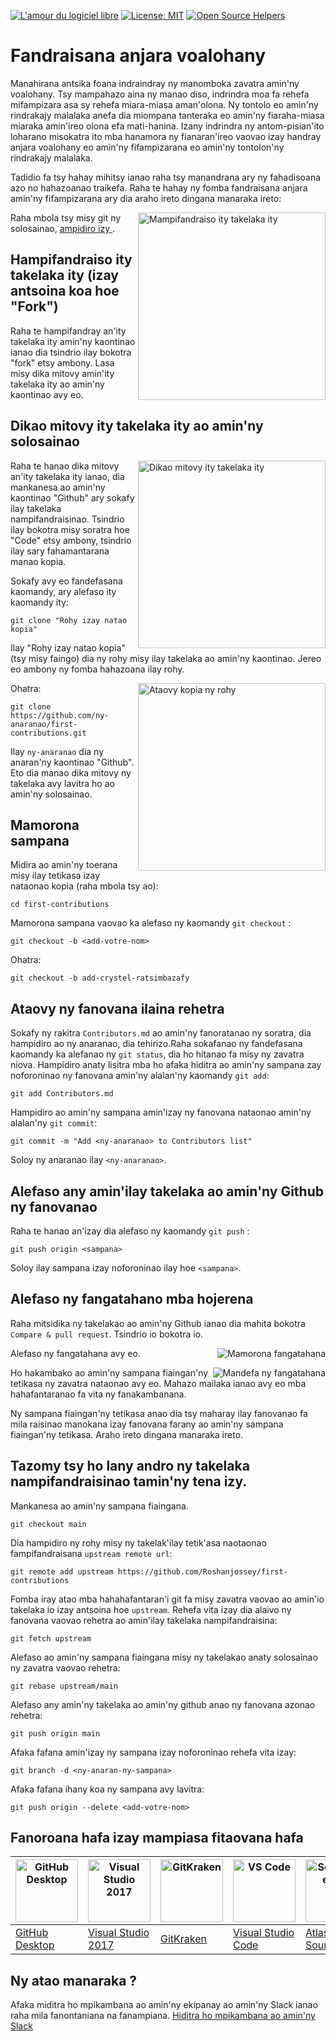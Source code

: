 [![L'amour du logiciel libre](https://badges.frapsoft.com/os/v1/open-source.svg?v=103)](https://github.com/ellerbrock/open-source-badges/)
[![License: MIT](https://img.shields.io/badge/License-MIT-green.svg)](https://opensource.org/licenses/MIT)
[![Open Source Helpers](https://www.codetriage.com/roshanjossey/first-contributions/badges/users.svg)](https://www.codetriage.com/roshanjossey/first-contributions)

# Fandraisana anjara voalohany

Manahirana antsika foana indraindray ny manomboka zavatra amin'ny voalohany. Tsy mampahazo aina ny manao diso, indrindra moa fa rehefa mifampizara asa sy rehefa miara-miasa aman'olona. Ny tontolo eo amin'ny rindrakajy malalaka anefa dia miompana tanteraka eo amin'ny fiaraha-miasa miaraka amin'ireo olona efa mati-hanina. Izany indrindra ny antom-pisian'ito loharano misokatra ito mba hanamora ny fianaran'ireo vaovao izay handray anjara voalohany eo amin'ny fifampizarana eo amin'ny tontolon'ny rindrakajy malalaka.

Tadidio fa tsy hahay mihitsy ianao raha tsy manandrana ary ny fahadisoana azo no hahazoanao traikefa. Raha te hahay ny fomba fandraisana anjara amin'ny fifampizarana ary dia araho ireto dingana manaraka ireto:

<img align="right" width="300" src="https://firstcontributions.github.io/assets/Readme/fork.png" alt="Mampifandraiso ity takelaka ity" />

Raha mbola tsy misy git ny solosainao, [ ampidiro izy ](https://help.github.com/articles/set-up-git/).

## Hampifandraiso ity takelaka ity (izay antsoina koa hoe "Fork")

Raha te hampifandray an'ity takelaka ity amin'ny kaontinao ianao dia tsindrio ilay bokotra "fork" etsy ambony. Lasa misy dika mitovy amin'ity takelaka ity ao amin'ny kaontinao avy eo.

## Dikao mitovy ity takelaka ity ao amin'ny solosainao

<img align="right" width="300" src="https://firstcontributions.github.io/assets/Readme/clone.png" alt="Dikao mitovy ity takelaka ity" />

Raha te hanao dika mitovy an'ity takelaka ity ianao, dia mankanesa ao amin'ny kaontinao "Github" ary sokafy ilay takelaka nampifandraisinao. Tsindrio ilay bokotra misy soratra hoe "Code" etsy ambony, tsindrio ilay sary fahamantarana manao kopia.

Sokafy avy eo fandefasana kaomandy, ary alefaso ity kaomandy ity:

```
git clone "Rohy izay natao kopia"
```

Ilay "Rohy izay natao kopia" (tsy misy faingo) dia ny rohy misy ilay takelaka ao amin'ny kaontinao. Jereo eo ambony ny fomba hahazoana ilay rohy.

<img align="right" width="300" src="https://firstcontributions.github.io/assets/Readme/copy-to-clipboard.png" alt="Ataovy kopia ny rohy" />

Ohatra:

```
git clone https://github.com/ny-anaranao/first-contributions.git
```

Ilay `ny-anaranao` dia ny anaran'ny kaontinao "Github". Eto dia manao dika mitovy ny takelaka avy lavitra ho ao amin'ny solosainao.

## Mamorona sampana

Midira ao amin'ny toerana misy ilay tetikasa izay nataonao kopia (raha mbola tsy ao):

```
cd first-contributions
```

Mamorona sampana vaovao ka alefaso ny kaomandy `git checkout` :

```
git checkout -b <add-votre-nom>
```

Ohatra:

```
git checkout -b add-crystel-ratsimbazafy
```

## Ataovy ny fanovana ilaina rehetra

Sokafy ny rakitra `Contributors.md` ao amin'ny fanoratanao ny soratra, dia hampidiro ao ny anaranao, dia tehirizo.Raha sokafanao ny fandefasana kaomandy ka alefanao ny `git status`, dia ho hitanao fa misy ny zavatra niova. Hampidiro anaty lisitra mba ho afaka hiditra ao amin'ny sampana zay noforoninao ny fanovana amin'ny alalan'ny kaomandy `git add`:

```
git add Contributors.md
```

Hampidiro ao amin'ny sampana amin'izay ny fanovana nataonao amin'ny alalan'ny `git commit`:

```
git commit -m "Add <ny-anaranao> to Contributors list"
```

Soloy ny anaranao ilay `<ny-anaranao>`.

## Alefaso any amin'ilay takelaka ao amin'ny Github ny fanovanao

Raha te hanao an'izay dia alefaso ny kaomandy `git push` :

```
git push origin <sampana>
```

Soloy ilay sampana izay noforoninao ilay hoe `<sampana>`.

## Alefaso ny fangatahano mba hojerena

Raha mitsidika ny takelakao ao amin'ny Github ianao dia mahita bokotra `Compare & pull request`. Tsindrio io bokotra io.

<img style="float: right;" src="https://firstcontributions.github.io/assets/Readme/compare-and-pull.png" alt="Mamorona fangatahana" />

Alefaso ny fangatahana avy eo.

<img style="float: right;" src="https://firstcontributions.github.io/assets/Readme/submit-pull-request.png" alt="Mandefa ny fangatahana" />

Ho hakambako ao amin'ny sampana fiaingan'ny tetikasa ny zavatra nataonao avy eo. Mahazo mailaka ianao avy eo mba hahafantaranao fa vita ny fanakambanana.

Ny sampana fiaingan'ny tetikasa anao dia tsy maharay ilay fanovanao fa mila raisinao manokana izay fanovana farany ao amin'ny sampana fiaingan'ny tetikasa. Araho ireto dingana manaraka ireto.

## Tazomy tsy ho lany andro ny takelaka nampifandraisinao tamin'ny tena izy.

Mankanesa ao amin'ny sampana fiaingana.

```
git checkout main
```

Dia hampidiro ny rohy misy ny takelak'ilay tetik'asa naotaonao fampifandraisana `upstream remote url`:

```
git remote add upstream https://github.com/Roshanjossey/first-contributions
```

Fomba iray atao mba hahahafantaran'i git fa misy zavatra vaovao ao amin'io takelaka io izay antsoina hoe `upstream`. Rehefa vita izay dia alaivo ny fanovana vaovao rehetra ao amin'ilay takelaka nampifandraisina:

```
git fetch upstream
```

Alefaso ao amin'ny sampana fiaingana misy ny takelakao anaty solosainao ny zavatra vaovao rehetra:

```
git rebase upstream/main
```

Alefaso any amin'ny takelaka ao amin'ny github anao ny fanovana azonao rehetra:

```
git push origin main
```

Afaka fafana amin'izay ny sampana izay noforoninao rehefa vita izay:

```
git branch -d <ny-anaran-ny-sampana>
```

Afaka fafana ihany koa ny sampana avy lavitra:

```
git push origin --delete <add-votre-nom>
```

## Fanoroana hafa izay mampiasa fitaovana hafa

| <a href="../gui-tool-tutorials/github-desktop-tutorial.md"><img alt="GitHub Desktop" src="https://desktop.github.com/images/desktop-icon.svg" width="100"></a> | <a href="../gui-tool-tutorials/github-windows-vs2017-tutorial.md"><img alt="Visual Studio 2017" src="https://upload.wikimedia.org/wikipedia/commons/c/cd/Visual_Studio_2017_Logo.svg" width="100"></a> | <a href="../gui-tool-tutorials/gitkraken-tutorial.md"><img alt="GitKraken" src="https://firstcontributions.github.io/assets/gui-tool-tutorials/gitkraken-tutorial/gk-icon.png" width="100"></a> | <a href="../gui-tool-tutorials/github-windows-vs-code-tutorial.md"><img alt="VS Code" src="https://upload.wikimedia.org/wikipedia/commons/2/2d/Visual_Studio_Code_1.18_icon.svg" width=100></a> | <a href="../gui-tool-tutorials/sourcetree-macos-tutorial.md"><img alt="Sourcetree App" src="https://wac-cdn.atlassian.com/dam/jcr:81b15cde-be2e-4f4a-8af7-9436f4a1b431/Sourcetree-icon-blue.svg" width=100></a> | <a href="../gui-tool-tutorials/github-windows-intellij-tutorial.md"><img alt="IntelliJ IDEA" src="https://upload.wikimedia.org/wikipedia/commons/thumb/9/9c/IntelliJ_IDEA_Icon.svg/512px-IntelliJ_IDEA_Icon.svg.png" width=100></a> |
| -------------------------------------------------------------------------------------------------------------------------------------------------------------- | ------------------------------------------------------------------------------------------------------------------------------------------------------------------------------------------------------ | ----------------------------------------------------------------------------------------------------------------------------------------------------------------------------------------------- | ----------------------------------------------------------------------------------------------------------------------------------------------------------------------------------------------- | --------------------------------------------------------------------------------------------------------------------------------------------------------------------------------------------------------------- | ----------------------------------------------------------------------------------------------------------------------------------------------------------------------------------------------------------------------------------- |
| [GitHub Desktop](../gui-tool-tutorials/github-desktop-tutorial.md)                                                                                             | [Visual Studio 2017](../gui-tool-tutorials/github-windows-vs2017-tutorial.md)                                                                                                                          | [GitKraken](../gui-tool-tutorials/gitkraken-tutorial.md)                                                                                                                                        | [Visual Studio Code](../gui-tool-tutorials/github-windows-vs-code-tutorial.md)                                                                                                                  | [Atlassian Sourcetree](../gui-tool-tutorials/sourcetree-macos-tutorial.md)                                                                                                                                      | [IntelliJ IDEA](../gui-tool-tutorials/github-windows-intellij-tutorial.md)                                                                                                                                                          |

## Ny atao manaraka ?

Afaka miditra ho mpikambana ao amin'ny ekipanay ao amin'ny Slack ianao raha mila fanontaniana na fanampiana. [Hiditra ho mpikambana ao amin'ny Slack](https://join.slack.com/t/firstcontributors/shared_invite/zt-1hg51qkgm-Xc7HxhsiPYNN3ofX2_I8FA)

